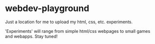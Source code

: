 # webdev-playground
Just a location for me to upload my html, css, etc. experiments.

'Experiments' will range from simple html/css webpages to small games and webapps. Stay tuned!
